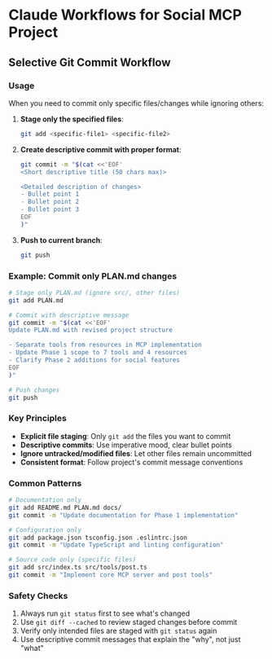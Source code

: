 # Claude Workflows for Social MCP Project

## Selective Git Commit Workflow

### Usage
When you need to commit only specific files/changes while ignoring others:

1. **Stage only the specified files**:
   ```bash
   git add <specific-file1> <specific-file2>
   ```

2. **Create descriptive commit with proper format**:
   ```bash
   git commit -m "$(cat <<'EOF'
   <Short descriptive title (50 chars max)>
   
   <Detailed description of changes>
   - Bullet point 1
   - Bullet point 2
   - Bullet point 3
   EOF
   )"
   ```

3. **Push to current branch**:
   ```bash
   git push
   ```

### Example: Commit only PLAN.md changes
```bash
# Stage only PLAN.md (ignore src/, other files)
git add PLAN.md

# Commit with descriptive message
git commit -m "$(cat <<'EOF'
Update PLAN.md with revised project structure

- Separate tools from resources in MCP implementation
- Update Phase 1 scope to 7 tools and 4 resources  
- Clarify Phase 2 additions for social features
EOF
)"

# Push changes
git push
```

### Key Principles
- **Explicit file staging**: Only `git add` the files you want to commit
- **Descriptive commits**: Use imperative mood, clear bullet points
- **Ignore untracked/modified files**: Let other files remain uncommitted
- **Consistent format**: Follow project's commit message conventions

### Common Patterns
```bash
# Documentation only
git add README.md PLAN.md docs/
git commit -m "Update documentation for Phase 1 implementation"

# Configuration only  
git add package.json tsconfig.json .eslintrc.json
git commit -m "Update TypeScript and linting configuration"

# Source code only (specific files)
git add src/index.ts src/tools/post.ts
git commit -m "Implement core MCP server and post tools"
```

### Safety Checks
1. Always run `git status` first to see what's changed
2. Use `git diff --cached` to review staged changes before commit
3. Verify only intended files are staged with `git status` again
4. Use descriptive commit messages that explain the "why", not just "what"